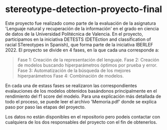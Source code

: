 # stereotype-detection-proyecto-final
Este proyecto fue realizado como parte de la evaluación de la asignatura 'Lenguaje natural y recuperación de la información' en el grado en ciencia de datos de la Universidad
Politécnica de Valencia. En el proyecto, participamos en la iniciativa DETESTS (DETEction and classification of racial STereotypes in Spanish), que forma parte de la
iniciativa IBERLEF 2022. El proyecto se divide en 4 fases, en la que cada una corresponde a:

> Fase 1: Creación de la representación del lenguaje.
> Fase 2: Creación de modelos buscando hiperparámetros óptimos por prueba y error.
> Fase 3: Automatización de la búsqueda de los mejores hiperparámetros
> Fase 4: Combinación de modelos.
  
En cada una de estass fases se realizaron las correspondientes evalauciones de los modelos obtenidos basándonos principalmente en el rendimiento del f1 score del modelo.
Para una explicación más detallada de todo el proceso, se puede leer el archivo 'Memoria.pdf' donde se explica paso por paso las etapas del proyecto.

Los datos no están disponibles en el repositorio pero podeis contactar con cualquiera de los dos responsables del proyecto con el fin de obtenerlos.
